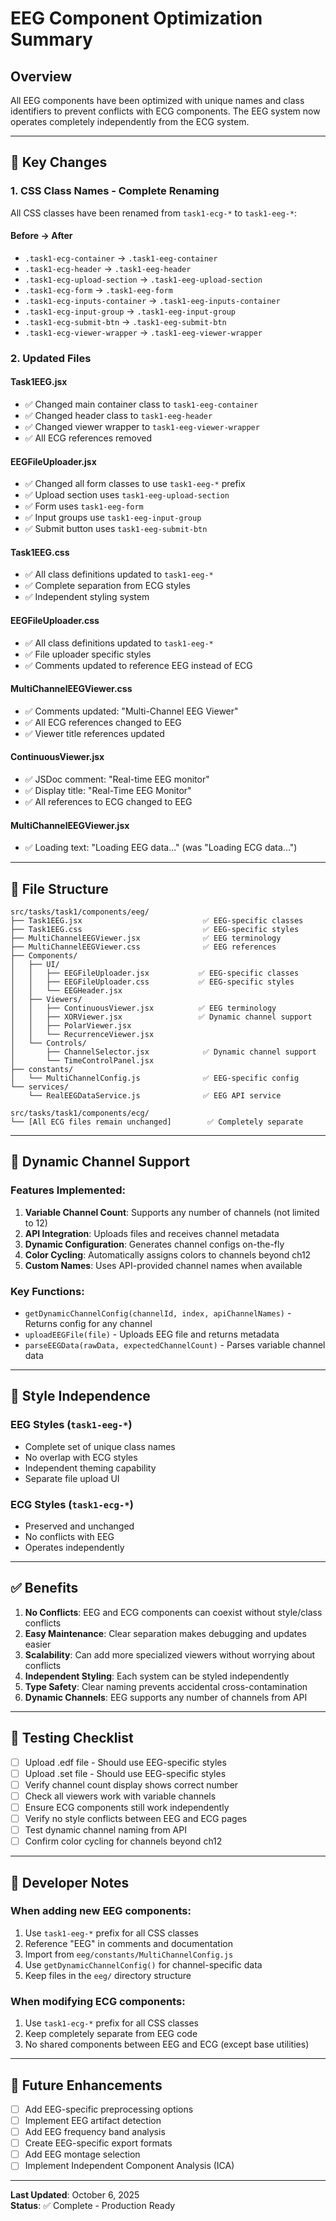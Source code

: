 # EEG Component Optimization Summary

## Overview
All EEG components have been optimized with unique names and class identifiers to prevent conflicts with ECG components. The EEG system now operates completely independently from the ECG system.

---

## 🎯 Key Changes

### 1. **CSS Class Names** - Complete Renaming
All CSS classes have been renamed from `task1-ecg-*` to `task1-eeg-*`:

#### Before → After
- `.task1-ecg-container` → `.task1-eeg-container`
- `.task1-ecg-header` → `.task1-eeg-header`
- `.task1-ecg-upload-section` → `.task1-eeg-upload-section`
- `.task1-ecg-form` → `.task1-eeg-form`
- `.task1-ecg-inputs-container` → `.task1-eeg-inputs-container`
- `.task1-ecg-input-group` → `.task1-eeg-input-group`
- `.task1-ecg-submit-btn` → `.task1-eeg-submit-btn`
- `.task1-ecg-viewer-wrapper` → `.task1-eeg-viewer-wrapper`

### 2. **Updated Files**

#### **Task1EEG.jsx**
- ✅ Changed main container class to `task1-eeg-container`
- ✅ Changed header class to `task1-eeg-header`
- ✅ Changed viewer wrapper to `task1-eeg-viewer-wrapper`
- ✅ All ECG references removed

#### **EEGFileUploader.jsx**
- ✅ Changed all form classes to use `task1-eeg-*` prefix
- ✅ Upload section uses `task1-eeg-upload-section`
- ✅ Form uses `task1-eeg-form`
- ✅ Input groups use `task1-eeg-input-group`
- ✅ Submit button uses `task1-eeg-submit-btn`

#### **Task1EEG.css**
- ✅ All class definitions updated to `task1-eeg-*`
- ✅ Complete separation from ECG styles
- ✅ Independent styling system

#### **EEGFileUploader.css**
- ✅ All class definitions updated to `task1-eeg-*`
- ✅ File uploader specific styles
- ✅ Comments updated to reference EEG instead of ECG

#### **MultiChannelEEGViewer.css**
- ✅ Comments updated: "Multi-Channel EEG Viewer"
- ✅ All ECG references changed to EEG
- ✅ Viewer title references updated

#### **ContinuousViewer.jsx**
- ✅ JSDoc comment: "Real-time EEG monitor"
- ✅ Display title: "Real-Time EEG Monitor"
- ✅ All references to ECG changed to EEG

#### **MultiChannelEEGViewer.jsx**
- ✅ Loading text: "Loading EEG data..." (was "Loading ECG data...")

---

## 📁 File Structure

```
src/tasks/task1/components/eeg/
├── Task1EEG.jsx                           ✅ EEG-specific classes
├── Task1EEG.css                           ✅ EEG-specific styles
├── MultiChannelEEGViewer.jsx              ✅ EEG terminology
├── MultiChannelEEGViewer.css              ✅ EEG references
├── Components/
│   ├── UI/
│   │   ├── EEGFileUploader.jsx           ✅ EEG-specific classes
│   │   ├── EEGFileUploader.css           ✅ EEG-specific styles
│   │   └── EEGHeader.jsx
│   ├── Viewers/
│   │   ├── ContinuousViewer.jsx          ✅ EEG terminology
│   │   ├── XORViewer.jsx                 ✅ Dynamic channel support
│   │   ├── PolarViewer.jsx
│   │   └── RecurrenceViewer.jsx
│   └── Controls/
│       ├── ChannelSelector.jsx            ✅ Dynamic channel support
│       └── TimeControlPanel.jsx
├── constants/
│   └── MultiChannelConfig.js              ✅ EEG-specific config
└── services/
    └── RealEEGDataService.js              ✅ EEG API service

src/tasks/task1/components/ecg/
└── [All ECG files remain unchanged]        ✅ Completely separate
```

---

## 🔄 Dynamic Channel Support

### Features Implemented:
1. **Variable Channel Count**: Supports any number of channels (not limited to 12)
2. **API Integration**: Uploads files and receives channel metadata
3. **Dynamic Configuration**: Generates channel configs on-the-fly
4. **Color Cycling**: Automatically assigns colors to channels beyond ch12
5. **Custom Names**: Uses API-provided channel names when available

### Key Functions:
- `getDynamicChannelConfig(channelId, index, apiChannelNames)` - Returns config for any channel
- `uploadEEGFile(file)` - Uploads EEG file and returns metadata
- `parseEEGData(rawData, expectedChannelCount)` - Parses variable channel data

---

## 🎨 Style Independence

### EEG Styles (`task1-eeg-*`)
- Complete set of unique class names
- No overlap with ECG styles
- Independent theming capability
- Separate file upload UI

### ECG Styles (`task1-ecg-*`)
- Preserved and unchanged
- No conflicts with EEG
- Operates independently

---

## ✅ Benefits

1. **No Conflicts**: EEG and ECG components can coexist without style/class conflicts
2. **Easy Maintenance**: Clear separation makes debugging and updates easier
3. **Scalability**: Can add more specialized viewers without worrying about conflicts
4. **Independent Styling**: Each system can be styled independently
5. **Type Safety**: Clear naming prevents accidental cross-contamination
6. **Dynamic Channels**: EEG supports any number of channels from API

---

## 🧪 Testing Checklist

- [ ] Upload .edf file - Should use EEG-specific styles
- [ ] Upload .set file - Should use EEG-specific styles  
- [ ] Verify channel count display shows correct number
- [ ] Check all viewers work with variable channels
- [ ] Ensure ECG components still work independently
- [ ] Verify no style conflicts between EEG and ECG pages
- [ ] Test dynamic channel naming from API
- [ ] Confirm color cycling for channels beyond ch12

---

## 📝 Developer Notes

### When adding new EEG components:
1. Use `task1-eeg-*` prefix for all CSS classes
2. Reference "EEG" in comments and documentation
3. Import from `eeg/constants/MultiChannelConfig.js`
4. Use `getDynamicChannelConfig()` for channel-specific data
5. Keep files in the `eeg/` directory structure

### When modifying ECG components:
1. Use `task1-ecg-*` prefix for all CSS classes
2. Keep completely separate from EEG code
3. No shared components between EEG and ECG (except base utilities)

---

## 🚀 Future Enhancements

- [ ] Add EEG-specific preprocessing options
- [ ] Implement EEG artifact detection
- [ ] Add EEG frequency band analysis
- [ ] Create EEG-specific export formats
- [ ] Add EEG montage selection
- [ ] Implement Independent Component Analysis (ICA)

---

**Last Updated**: October 6, 2025  
**Status**: ✅ Complete - Production Ready
